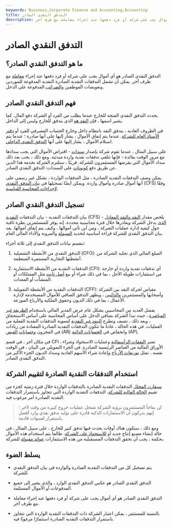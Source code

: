 ```yaml
---
keywords: Business,Corporate Finance and Accounting,Accounting
title: التدفق النقدي الصادر
description: التدفق النقدي الصادر هو أي أموال يجب على شركة أو فرد دفعها عند إجراء معاملة مع طرف آخر.
---
```


# التدفق النقدي الصادر
## ما هو التدفق النقدي الصادر؟

التدفق النقدي الصادر هو أي أموال يجب على شركة أو فرد دفعها عند إجراء [معاملة](/transaction) مع طرف آخر. يمكن أن تشمل التدفقات النقدية الصادرة النقدية المدفوعة للموردين وتعويضات الموظفين [والضرائب](/taxes) المدفوعة على الدخل.

## فهم التدفق النقدي الصادر

يحدث التدفق النقدي المتجه للخارج عندما يطلب من الفرد أو الشركة دفع المال. كما يشير اسمها ، فإن [النقد هو](/cash) الذي يتدفق للخارج وليس إلى الداخل.

في الظروف العادية ، يتدفق النقد بانتظام داخل وخارج الحساب المصرفي للفرد أو [دفتر الأستاذ العام للشركة](/generalledger). عندما يتم إنفاق الأموال ، يشار إليها على أنها صادرة ؛ عندما يتم استلام الأموال ، يشار إليها على أنها [التدفق النقدي الداخلي](/inbound_cash_flow).

على سبيل المثال ، عندما تقوم شركة بإصدار [سندات](/bond) - اقتراض الأموال التي يجب سدادها مع مرور الوقت بفائدة - فإنها تتلقى تدفقات نقدية واردة مبدئية. ومع ذلك ، يجب بعد ذلك سداد الأموال التي يقرضها المستثمرون للشركة. قريبًا ، ستلتزم الشركة بخدمة هذا الدين عن طريق دفع [كوبونات](/coupon) على السندات: التدفق النقدي الصادر.

يمكن وصف التدفقات النقدية الصادرة ، مثل التدفقات الواردة ، بشكل غير رسمي على أنها أموال صادرة وأموال واردة. ويمكن أيضًا تسجيلها في [بيان التدفق النقدي](/cashflowstatement) (CFS) وفقًا [لإجراءات المحاسبة القياسية](/accounting-standard).

## تسجيل التدفق النقدي الصادر

بيان التدفقات النقدية - بيان التدفقات [النقدية](/cashflowstatement) (CFS) - يلخص مقدار [النقد والنقد المعادل الذي](/cashandcashequivalents) يدخل الشركة ويغادرها خلال فترة محاسبية محددة. إنه يوفر للمستثمرين نظرة ثاقبة حول كيفية إدارة عمليات الشركة ، ومن أين تأتي أموالها ، وكيف يتم إنفاق أموالها. يعد بيان التدفق النقدي للشركة قراءة أساسية لتحديد [السيولة](/liquidity) والمرونة والأداء المالي العام.

تنقسم بيانات التدفق النقدي إلى ثلاثة أجزاء:

1. التدفق النقدي من الأنشطة التشغيلية (CFO): المبلغ المالي الذي تجلبه الشركة من أنشطتها التجارية المستمرة المنتظمة.

1. التدفقات النقدية من الأنشطة الاستثمارية (CFI): أي تدفقات نقدية واردة أو خارجة من استثمارات طويلة الأجل ، بما في ذلك شراء أو بيع [أصل ثابت](/fixedasset) مثل الممتلكات أو المنشآت أو المعدات.

1. التدفقات النقدية من الأنشطة التمويلية (CFF): مقياس لحركة النقد بين الشركة وأصحابها والمستثمرين [والدائنين](/creditor) ، ويظهر التدفق الصافي للأموال المستخدمة لإدارة الأعمال ، بما في ذلك الديون وحقوق الملكية والأرباح الموزعة.

يفضل العديد من المحاسبين بشكل عام عرض المدير المالي باستخدام [الطريقة غير المباشرة](/indirect_method) ، حيث تبدأ الشركة بصافي الدخل على أساس المحاسبة على أساس الاستحقاق ، وبعد ذلك ، تضيف وتطرح [البنود غير النقدية](/noncash-item) لتسوية التدفقات النقدية الفعلية من العمليات. في هذه الحالة ، عادةً ما تتكون التدفقات النقدية الصادرة المعتادة من زيادات في المخزون [وحسابات](/accountsreceivable) [القبض](/accountsreceivable) (AR) وانخفاض في [الحسابات الدائنة](/accountspayable) (AP).

في مكان آخر ، في قسم CFI ، تعتبر [النفقات الرأسمالية](/capitalexpenditure) وعمليات الاستحواذ وشراء الأوراق المالية من العناصر الرئيسية الصادرة. في الجزء التمويلي من البيان ، في الوقت نفسه ، تمثل [توزيعات الأرباح](/dividend) وإعادة شراء الأسهم العادية وسداد الديون الجزء الأكبر من التدفق النقدي الصادر.

## استخدام التدفقات النقدية الصادرة لتقييم الشركة

[سيقارن المحلل](/analyst) التدفقات النقدية الصادرة بالتدفقات الواردة خلال فترة زمنية كجزء من تقييم [الحالة المالية للشركة](/financial-health). التدفقات النقدية الواردة التي تتجاوز باستمرار التدفقات النقدية الصادرة أمر مرغوب فيه.

> لن يفاجأ المستثمرون برؤية الشركة تسجل عمليات خروج كبيرة من وقت لآخر ؛ إنهم يدركون أن الاستثمارات الذكية قادرة على توليد تدفق نقدي وارد أفضل باستمرار لسنوات قادمة.

>

ومع ذلك ، ستكون هناك أوقات يحدث فيها تدفق كبير للخارج ، على سبيل المثال ، في حالة إنشاء مصنع إنتاج جديد أو [للاستحواذ على الشركة](/acquisition). طالما يتم استخدام هذه الأموال بحكمة ، يجب أن تحقق التدفقات المستقبلية من هذه الاستثمارات [عوائد مقبولة](/return) للشركة.

## يسلط الضوء

- يتم تسجيل كل من التدفقات النقدية الصادرة والواردة في بيان التدفق النقدي للشركة.

- التدفق النقدي الصادر هو عكس التدفق النقدي الوارد ، والذي يشير إلى جميع المدفوعات أو الأموال المستلمة.

- التدفق النقدي الصادر هو أي أموال يجب على شركة أو فرد دفعها عند إجراء معاملة مع طرف آخر.

- بالنسبة للمستثمر ، يمكن اعتبار الشركة ذات التدفقات النقدية الواردة التي تتجاوز باستمرار التدفقات النقدية الصادرة استثمارًا مرغوبًا فيه.


